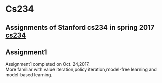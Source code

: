 Cs234
===
Assignments of Stanford cs234 in spring 2017<br>
[cs234](http://web.stanford.edu/class/cs234/index.html)
---
Assignment1
---
Assignment1 completed on Oct. 24,2017.<br>
More familiar with value iteration,policy iteration,model-free learning and model-based learning.<br>
